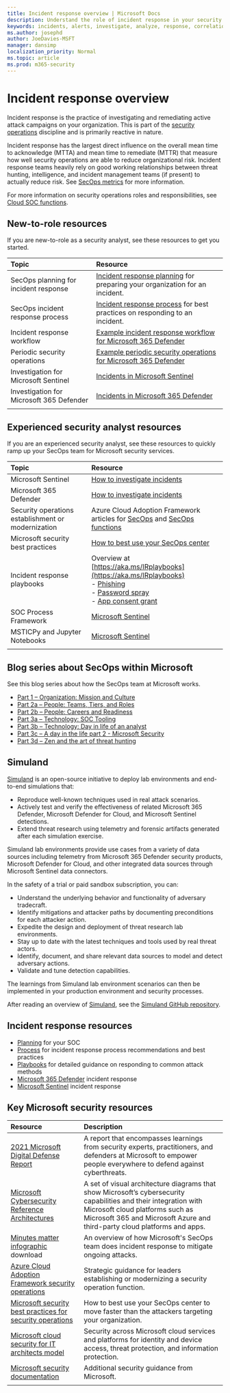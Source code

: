 ```yaml
---
title: Incident response overview | Microsoft Docs
description: Understand the role of incident response in your security operations center.
keywords: incidents, alerts, investigate, analyze, response, correlation, attack, incident response, cyber-attack, respond
ms.author: josephd
author: JoeDavies-MSFT
manager: dansimp
localization_priority: Normal
ms.topic: article
ms.prod: m365-security
---
```


# Incident response overview

Incident response is the practice of investigating and remediating active attack campaigns on your organization. This is part of the [security operations](/azure/cloud-adoption-framework/secure/security-operations) discipline and is primarily reactive in nature.
 
Incident response has the largest direct influence on the overall mean time to acknowledge (MTTA) and mean time to remediate (MTTR) that measure how well security operations are able to reduce organizational risk. Incident response teams heavily rely on good working relationships between threat hunting, intelligence, and incident management teams (if present) to actually reduce risk. See [SecOps metrics](/azure/cloud-adoption-framework/secure/security-operations#secops-metrics) for more information.
 
For more information on security operations roles and responsibilities, see [Cloud SOC functions](/azure/cloud-adoption-framework/organize/cloud-security-operations-center).

## New-to-role resources

If you are new-to-role as a security analyst, see these resources to get you started.

| Topic | Resource |
|:-------|:-----|
| SecOps planning for incident response | [Incident response planning](incident-response-planning.md) for preparing your organization for an incident. |
| SecOps incident response process | [Incident response process](incident-response-process.md) for best practices on responding to an incident. |
| Incident response workflow  | [Example incident response workflow for Microsoft 365 Defender](/microsoft-365/security/defender/incidents-overview#example-incident-response-workflow-for-microsoft-365-defender) |
| Periodic security operations | [Example periodic security operations for Microsoft 365 Defender](/microsoft-365/security/defender/incidents-overview#example-security-operations-for-microsoft-365-defender) |
| Investigation for Microsoft Sentinel | [Incidents in Microsoft Sentinel](/azure/sentinel/tutorial-investigate-cases) |
| Investigation for Microsoft 365 Defender | [Incidents in Microsoft 365 Defender](/microsoft-365/security/defender/incidents-overview) |
|||

## Experienced security analyst resources

If you are an experienced security analyst, see these resources to quickly ramp up your SecOps team for Microsoft security services.

| Topic | Resource |
|:-------|:-----|
| Microsoft Sentinel | [How to investigate incidents](/azure/sentinel/tutorial-investigate-cases) |
| Microsoft 365 Defender | [How to investigate incidents](/microsoft-365/security/defender/incidents-overview) |
| Security operations establishment or modernization | Azure Cloud Adoption Framework articles for [SecOps](/azure/cloud-adoption-framework/secure/security-operations) and [SecOps functions](/azure/cloud-adoption-framework/organize/cloud-security-operations-center)|
| Microsoft security best practices  | [How to best use your SecOps center](/security/compass/security-operations) |
| Incident response playbooks |  Overview at [https://aka.ms/IRplaybooks](https://aka.ms/IRplaybooks) <br> - [Phishing](incident-response-playbook-phishing.md) <br> - [Password spray](incident-response-playbook-password-spray.md) <br> - [App consent grant](incident-response-playbook-app-consent.md) |
| SOC Process Framework | [Microsoft Sentinel](https://techcommunity.microsoft.com/t5/azure-sentinel/what-s-new-azure-sentinel-soc-process-framework-workbook/ba-p/2339315) |
| MSTICPy and Jupyter Notebooks | [Microsoft Sentinel](https://techcommunity.microsoft.com/t5/azure-sentinel/msticpy-and-jupyter-notebooks-in-azure-sentinel-an-update/ba-p/2279661) |
|||

## Blog series about SecOps within Microsoft

See this blog series about how the SecOps team at Microsoft works.

- [Part 1 – Organization: Mission and Culture](https://www.microsoft.com/security/blog/2019/02/21/lessons-learned-from-the-microsoft-soc-part-1-organization/)
- [Part 2a – People: Teams, Tiers, and Roles](https://www.microsoft.com/security/blog/2019/04/23/lessons-learned-microsoft-soc-part-2-organizing-people/)
- [Part 2b – People: Careers and Readiness](https://www.microsoft.com/security/blog/2019/06/06/lessons-learned-from-the-microsoft-soc-part-2b-career-paths-and-readiness/)
- [Part 3a – Technology: SOC Tooling](https://www.microsoft.com/security/blog/2019/10/07/ciso-series-lessons-learned-from-the-microsoft-soc-part-3a-choosing-soc-tools/)
- [Part 3b – Technology: Day in life of an analyst](https://www.microsoft.com/security/blog/2019/12/23/ciso-series-lessons-learned-from-the-microsoft-soc-part-3b-a-day-in-the-life/)
- [Part 3c – A day in the life part 2 - Microsoft Security](https://www.microsoft.com/security/blog/2020/05/04/lessons-learned-microsoft-soc-part-3c/)
- [Part 3d – Zen and the art of threat hunting](https://www.microsoft.com/security/blog/2020/06/25/zen-and-the-art-of-threat-hunting/)


## Simuland

[Simuland](https://www.microsoft.com/security/blog/2021/05/20/simuland-understand-adversary-tradecraft-and-improve-detection-strategies/) is an open-source initiative to deploy lab environments and end-to-end simulations that:

- Reproduce well-known techniques used in real attack scenarios.
- Actively test and verify the effectiveness of related Microsoft 365 Defender, Microsoft Defender for Cloud, and Microsoft Sentinel detections.
- Extend threat research using telemetry and forensic artifacts generated after each simulation exercise.

Simuland lab environments provide use cases from a variety of data sources including telemetry from  Microsoft 365 Defender security products, Microsoft Defender for Cloud, and other integrated data sources through Microsoft Sentinel data connectors.

In the safety of a trial or paid sandbox subscription, you can:

- Understand the underlying behavior and functionality of adversary tradecraft.
- Identify mitigations and attacker paths by documenting preconditions for each attacker action.
- Expedite the design and deployment of threat research lab environments.
- Stay up to date with the latest techniques and tools used by real threat actors.
- Identify, document, and share relevant data sources to model and detect adversary actions.
- Validate and tune detection capabilities.

The learnings from Simuland lab environment scenarios can then be implemented in your production environment and security processes.

After reading an overview of [Simuland](https://www.microsoft.com/security/blog/2021/05/20/simuland-understand-adversary-tradecraft-and-improve-detection-strategies/), see the [Simuland GitHub repository](https://github.com/Azure/SimuLand).


## Incident response resources

- [Planning](incident-response-planning.md) for your SOC
- [Process](incident-response-process.md) for incident response process recommendations and best practices
- [Playbooks](incident-response-playbooks.md) for detailed guidance on responding to common attack methods
- [Microsoft 365 Defender](/microsoft-365/security/defender/incidents-overview) incident response
- [Microsoft Sentinel](/azure/sentinel/investigate-cases) incident response


## Key Microsoft security resources 

| Resource | Description |
|:-------|:-----|
| [2021 Microsoft Digital Defense Report](https://www.microsoft.com/security/business/microsoft-digital-defense-report) | A report that encompasses learnings from security experts, practitioners, and defenders at Microsoft to empower people everywhere to defend against cyberthreats. |
| [Microsoft Cybersecurity Reference Architectures](/security/cybersecurity-reference-architecture/mcra) | A set of visual architecture diagrams that show Microsoft’s cybersecurity capabilities and their integration with Microsoft cloud platforms such as Microsoft 365 and Microsoft Azure and third-party cloud platforms and apps. |
| [Minutes matter infographic](https://github.com/MarkSimos/MicrosoftSecurity/raw/master/Microsoft_CDOC_and_DCU_Poster.pdf) download | An overview of how Microsoft's SecOps team does incident response to mitigate ongoing attacks.  |
| [Azure Cloud Adoption Framework security operations](/azure/cloud-adoption-framework/secure/security-operations) | Strategic guidance for leaders establishing or modernizing a security operation function. |
| [Microsoft security best practices for security operations](/security/compass/security-operations) | How to best use your SecOps center to move faster than the attackers targeting your organization. |
| [Microsoft cloud security for IT architects model](https://aka.ms/cloudarchsecurity) | Security across Microsoft cloud services and platforms for identity and device access, threat protection, and information protection. |
| [Microsoft security documentation](/security/) | Additional security guidance from Microsoft. |
|||
